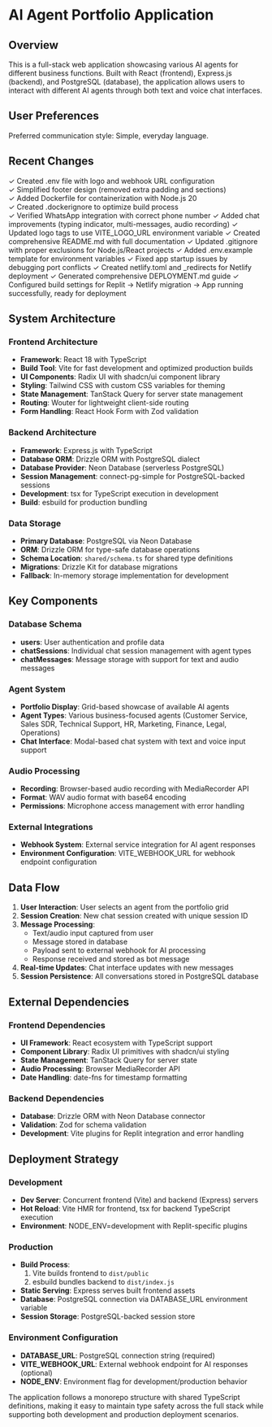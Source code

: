 # AI Agent Portfolio Application

## Overview

This is a full-stack web application showcasing various AI agents for different business functions. Built with React (frontend), Express.js (backend), and PostgreSQL (database), the application allows users to interact with different AI agents through both text and voice chat interfaces.

## User Preferences

Preferred communication style: Simple, everyday language.

## Recent Changes

✓ Created .env file with logo and webhook URL configuration  
✓ Simplified footer design (removed extra padding and sections)  
✓ Added Dockerfile for containerization with Node.js 20  
✓ Created .dockerignore to optimize build process  
✓ Verified WhatsApp integration with correct phone number
✓ Added chat improvements (typing indicator, multi-messages, audio recording)
✓ Updated logo tags to use VITE_LOGO_URL environment variable
✓ Created comprehensive README.md with full documentation
✓ Updated .gitignore with proper exclusions for Node.js/React projects
✓ Added .env.example template for environment variables
✓ Fixed app startup issues by debugging port conflicts
✓ Created netlify.toml and _redirects for Netlify deployment
✓ Generated comprehensive DEPLOYMENT.md guide
✓ Configured build settings for Replit → Netlify migration
→ App running successfully, ready for deployment

## System Architecture

### Frontend Architecture
- **Framework**: React 18 with TypeScript
- **Build Tool**: Vite for fast development and optimized production builds
- **UI Components**: Radix UI with shadcn/ui component library
- **Styling**: Tailwind CSS with custom CSS variables for theming
- **State Management**: TanStack Query for server state management
- **Routing**: Wouter for lightweight client-side routing
- **Form Handling**: React Hook Form with Zod validation

### Backend Architecture
- **Framework**: Express.js with TypeScript
- **Database ORM**: Drizzle ORM with PostgreSQL dialect
- **Database Provider**: Neon Database (serverless PostgreSQL)
- **Session Management**: connect-pg-simple for PostgreSQL-backed sessions
- **Development**: tsx for TypeScript execution in development
- **Build**: esbuild for production bundling

### Data Storage
- **Primary Database**: PostgreSQL via Neon Database
- **ORM**: Drizzle ORM for type-safe database operations
- **Schema Location**: `shared/schema.ts` for shared type definitions
- **Migrations**: Drizzle Kit for database migrations
- **Fallback**: In-memory storage implementation for development

## Key Components

### Database Schema
- **users**: User authentication and profile data
- **chatSessions**: Individual chat session management with agent types
- **chatMessages**: Message storage with support for text and audio messages

### Agent System
- **Portfolio Display**: Grid-based showcase of available AI agents
- **Agent Types**: Various business-focused agents (Customer Service, Sales SDR, Technical Support, HR, Marketing, Finance, Legal, Operations)
- **Chat Interface**: Modal-based chat system with text and voice input support

### Audio Processing
- **Recording**: Browser-based audio recording with MediaRecorder API
- **Format**: WAV audio format with base64 encoding
- **Permissions**: Microphone access management with error handling

### External Integrations
- **Webhook System**: External service integration for AI agent responses
- **Environment Configuration**: VITE_WEBHOOK_URL for webhook endpoint configuration

## Data Flow

1. **User Interaction**: User selects an agent from the portfolio grid
2. **Session Creation**: New chat session created with unique session ID
3. **Message Processing**: 
   - Text/audio input captured from user
   - Message stored in database
   - Payload sent to external webhook for AI processing
   - Response received and stored as bot message
4. **Real-time Updates**: Chat interface updates with new messages
5. **Session Persistence**: All conversations stored in PostgreSQL database

## External Dependencies

### Frontend Dependencies
- **UI Framework**: React ecosystem with TypeScript support
- **Component Library**: Radix UI primitives with shadcn/ui styling
- **State Management**: TanStack Query for server state
- **Audio Processing**: Browser MediaRecorder API
- **Date Handling**: date-fns for timestamp formatting

### Backend Dependencies
- **Database**: Drizzle ORM with Neon Database connector
- **Validation**: Zod for schema validation
- **Development**: Vite plugins for Replit integration and error handling

## Deployment Strategy

### Development
- **Dev Server**: Concurrent frontend (Vite) and backend (Express) servers
- **Hot Reload**: Vite HMR for frontend, tsx for backend TypeScript execution
- **Environment**: NODE_ENV=development with Replit-specific plugins

### Production
- **Build Process**: 
  1. Vite builds frontend to `dist/public`
  2. esbuild bundles backend to `dist/index.js`
- **Static Serving**: Express serves built frontend assets
- **Database**: PostgreSQL connection via DATABASE_URL environment variable
- **Session Storage**: PostgreSQL-backed session store

### Environment Configuration
- **DATABASE_URL**: PostgreSQL connection string (required)
- **VITE_WEBHOOK_URL**: External webhook endpoint for AI responses (optional)
- **NODE_ENV**: Environment flag for development/production behavior

The application follows a monorepo structure with shared TypeScript definitions, making it easy to maintain type safety across the full stack while supporting both development and production deployment scenarios.
